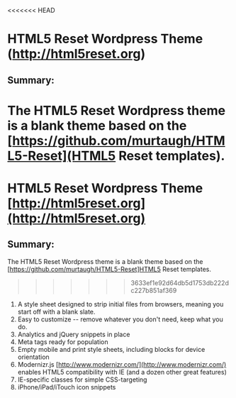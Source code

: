 <<<<<<< HEAD
#  HTML5 Reset Wordpress Theme (http://html5reset.org)

## Summary:

The HTML5 Reset Wordpress theme is a blank theme based on the [https://github.com/murtaugh/HTML5-Reset](HTML5 Reset templates).
=======
#  HTML5 Reset Wordpress Theme [http://html5reset.org](http://html5reset.org)

## Summary:

The HTML5 Reset Wordpress theme is a blank theme based on the [https://github.com/murtaugh/HTML5-Reset]HTML5 Reset templates.
>>>>>>> 3633ef1e92d64db5d1753db222dc227b851af369

1. A style sheet designed to strip initial files from browsers, meaning you start off with a blank slate.
2. Easy to customize -- remove whatever you don't need, keep what you do.
3. Analytics and jQuery snippets in place
4. Meta tags ready for population
5. Empty mobile and print style sheets, including blocks for device orientation
6. Modernizr.js [http://www.modernizr.com/](http://www.modernizr.com/) enables HTML5 compatibility with IE (and a dozen other great features)
7. IE-specific classes for simple CSS-targeting
8. iPhone/iPad/iTouch icon snippets 
